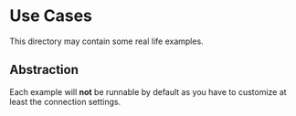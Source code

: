# Use Cases
This directory may contain some real life examples.

## Abstraction
Each example will __not__ be runnable by default as you have to customize at least the connection settings.